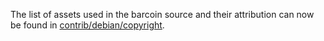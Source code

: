 The list of assets used in the barcoin source and their attribution can now be found in [contrib/debian/copyright](../contrib/debian/copyright).
